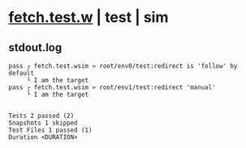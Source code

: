 # [fetch.test.w](../../../../../../examples/tests/sdk_tests/http/fetch.test.w) | test | sim

## stdout.log
```log
pass ┌ fetch.test.wsim » root/env0/test:redirect is 'follow' by default
     └ I am the target
pass ┌ fetch.test.wsim » root/env1/test:redirect 'manual'              
     └ I am the target
 
 
Tests 2 passed (2)
Snapshots 1 skipped
Test Files 1 passed (1)
Duration <DURATION>
```

